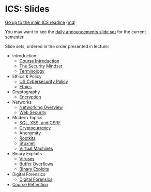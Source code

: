 ICS: Slides
===========

[Go up to the main ICS readme](../readme.html) ([md](../readme.md))

You may want to see the [daily announcements slide set](../uva/daily-announcements.html#/) for the current semester.

Slide sets, ordered in the order presented in lecture:

- Introduction
    - [Course Introduction](introduction.html#/)
    - [The Security Mindset](security-mindset.html#/)
    - [Terminology](terminology.html#/)
- Ethics & Policy
    - [US Cybersecurity Policy](policy.html#/)
    - [Ethics](ethics.html#/)
- Cryptography
	- [Encryption](encryption.html#/)
- Networks
	- [Networking Overview](networks.html#/)
	- [Web Security](web-security.html#/)
- Modern Topics
	- [SQL, XSS, and CSRF](sql-xss-csrf.html#/)
	- [Cryptocurrency](cryptocurrency.html#/)
	- [Anonymity](anonymity.html#/)
    - [Rootkits](rootkits.html#/)
	- [Stuxnet](stuxnet.html#/)
	- [Virtual Machines](vms.html#/)
- Binary Exploits
	- [Viruses](viruses.html#/)
	- [Buffer Overflows](buffer-overflows.html#/)
	- [Binary Exploits](binary-exploits.html#/)
- Digital Forensics
	- [Digital Forensics](forensics.html#/)
- [Course Reflection](reflection.html#/)

